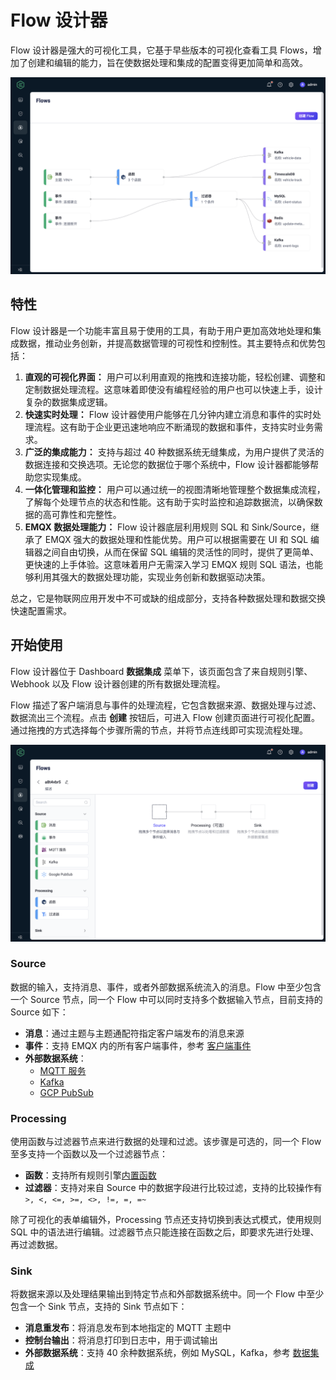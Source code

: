 # Flow 设计器

Flow 设计器是强大的可视化工具，它基于早些版本的可视化查看工具 Flows，增加了创建和编辑的能力，旨在使数据处理和集成的配置变得更加简单和高效。

![EMQX Flow Designer](./assets/flow-designer.png)

## 特性

Flow 设计器是一个功能丰富且易于使用的工具，有助于用户更加高效地处理和集成数据，推动业务创新，并提高数据管理的可视性和控制性。其主要特点和优势包括：

1. **直观的可视化界面：** 用户可以利用直观的拖拽和连接功能，轻松创建、调整和定制数据处理流程。这意味着即使没有编程经验的用户也可以快速上手，设计复杂的数据集成逻辑。
2. **快速实时处理：** Flow 设计器使用户能够在几分钟内建立消息和事件的实时处理流程。这有助于企业更迅速地响应不断涌现的数据和事件，支持实时业务需求。
3. **广泛的集成能力：** 支持与超过 40 种数据系统无缝集成，为用户提供了灵活的数据连接和交换选项。无论您的数据位于哪个系统中，Flow 设计器都能够帮助您实现集成。
4. **一体化管理和监控：** 用户可以通过统一的视图清晰地管理整个数据集成流程，了解每个处理节点的状态和性能。这有助于实时监控和追踪数据流，以确保数据的高可靠性和完整性。
5. **EMQX 数据处理能力：** Flow 设计器底层利用规则 SQL 和 Sink/Source，继承了 EMQX 强大的数据处理和性能优势。用户可以根据需要在 UI 和 SQL 编辑器之间自由切换，从而在保留 SQL 编辑的灵活性的同时，提供了更简单、更快速的上手体验。这意味着用户无需深入学习 EMQX 规则 SQL 语法，也能够利用其强大的数据处理功能，实现业务创新和数据驱动决策。

总之，它是物联网应用开发中不可或缺的组成部分，支持各种数据处理和数据交换快速配置需求。

## 开始使用

Flow 设计器位于 Dashboard **数据集成** 菜单下，该页面包含了来自规则引擎、Webhook 以及 Flow 设计器创建的所有数据处理流程。

Flow 描述了客户端消息与事件的处理流程，它包含数据来源、数据处理与过滤、数据流出三个流程。点击 **创建** 按钮后，可进入 Flow 创建页面进行可视化配置。通过拖拽的方式选择每个步骤所需的节点，并将节点连线即可实现流程处理。

![image-20230914175657995](./assets/image-20230914175657995.png)

### Source

数据的输入，支持消息、事件，或者外部数据系统流入的消息。Flow 中至少包含一个 Source 节点，同一个 Flow 中可以同时支持多个数据输入节点，目前支持的 Source 如下：

- **消息**：通过主题与主题通配符指定客户端发布的消息来源
- **事件**：支持 EMQX 内的所有客户端事件，参考 [客户端事件](../data-integration/rule-sql-events-and-fields.md#客户端事件)
- **外部数据系统**：
  - [MQTT 服务](../data-integration/data-bridge-mqtt.md)
  - [Kafka](../data-integration/data-bridge-kafka.md)
  - [GCP PubSub](../data-integration/data-bridge-gcp-pubsub.md)

### Processing

使用函数与过滤器节点来进行数据的处理和过滤。该步骤是可选的，同一个 Flow 至多支持一个函数以及一个过滤器节点：

- **函数**：支持所有规则引擎[内置函数](../data-integration/rule-sql-builtin-functions.md)
- **过滤器**：支持对来自 Source 中的数据字段进行比较过滤，支持的比较操作有 `>, <, <=, >=, <>, !=, =, =~`

除了可视化的表单编辑外，Processing 节点还支持切换到表达式模式，使用规则 SQL 中的语法进行编辑。过滤器节点只能连接在函数之后，即要求先进行处理、再过滤数据。

### Sink

将数据来源以及处理结果输出到特定节点和外部数据系统中。同一个 Flow 中至少包含一个 Sink 节点，支持的 Sink 节点如下：

- **消息重发布**：将消息发布到本地指定的 MQTT 主题中
- **控制台输出**：将消息打印到日志中，用于调试输出
- **外部数据系统**：支持 40 余种数据系统，例如 MySQL，Kafka，参考 [数据集成](../data-integration/data-bridges.md)
